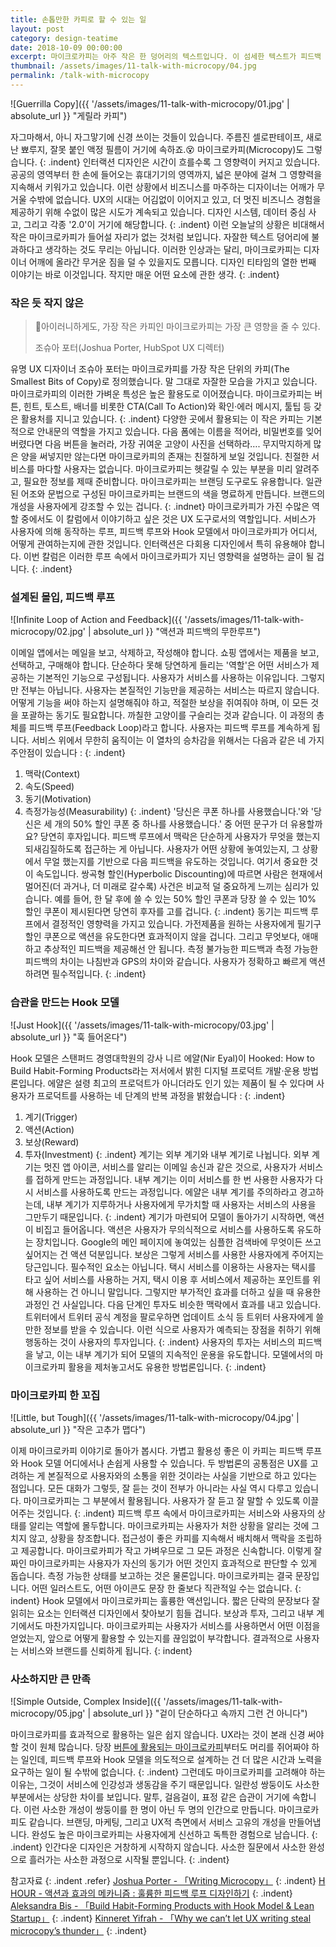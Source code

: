 ```yaml
---
title: 손톱만한 카피로 할 수 있는 일
layout: post
category: design-teatime
date: 2018-10-09 00:00:00
excerpt: 마이크로카피는 아주 작은 한 덩어리의 텍스트입니다. 이 섬세한 텍스트가 피드백 루프와 Hook 모델에서 어떤 역할을 맡는지 살펴봅니다.
thumbnail: /assets/images/11-talk-with-microcopy/04.jpg
permalink: /talk-with-microcopy
---
```


![Guerrilla Copy]({{ '/assets/images/11-talk-with-microcopy/01.jpg' | absolute_url }} "게릴라 카피")

자그마해서, 아니 자그맣기에 신경 쓰이는 것들이 있습니다. 주름진 셀로판테이프, 새로 난 뾰루지, 잘못 붙인 액정 필름이 거기에 속하죠.😵 마이크로카피(Microcopy)도 그렇습니다.
{: .indent}
인터랙션 디자인은 시간이 흐를수록 그 영향력이 커지고 있습니다. 공공의 영역부터 한 손에 들어오는 휴대기기의 영역까지, 넓은 분야에 걸쳐 그 영향력을 지속해서 키워가고 있습니다. 이런 상황에서 비즈니스를 마주하는 디자이너는 어깨가 무거울 수밖에 없습니다. UX의 시대는 어김없이 이어지고 있고, 더 멋진 비즈니스 경험을 제공하기 위해 수없이 많은 시도가 계속되고 있습니다. 디자인 시스템, 데이터 중심 사고, 그리고 각종 '2.0'이 거기에 해당합니다.
{: .indent}
이런 오늘날의 상황은 비대해서 작은 마이크로카피가 들어설 자리가 없는 것처럼 보입니다. 자잘한 텍스트 덩어리에 불과하다고 생각하는 것도 무리는 아닙니다. 이러한 인상과는 달리, 마이크로카피는 디자이너 어깨에 올라간 무거운 짐을 덜 수 있을지도 모릅니다. 디자인 티타임의 열한 번째 이야기는 바로 이것입니다. 작지만 매운 어떤 요소에 관한 생각.
{: .indent}

### 작은 듯 작지 않은

> 아이러니하게도, 가장 작은 카피인 마이크로카피는 가장 큰 영향을 줄 수 있다.
>
> 조슈아 포터(Joshua Porter, HubSpot UX 디렉터)

유명 UX 디자이너 조슈아 포터는 마이크로카피를 가장 작은 단위의 카피(The Smallest Bits of Copy)로 정의했습니다. 말 그대로 자잘한 모습을 가지고 있습니다. 마이크로카피의 이러한 가벼운 특성은 높은 활용도로 이어졌습니다. 마이크로카피는 버튼, 힌트, 토스트, 배너를 비롯한 CTA(Call To Action)와 확인·에러 메시지, 툴팁 등 갖은 활용처를 지니고 있습니다.
{: .indent}
다양한 곳에서 활용되는 이 작은 카피는 기본적으로 안내문의 역할을 가지고 있습니다. 다음 폼에는 이름을 적어라, 비밀번호를 잊어버렸다면 다음 버튼을 눌러라, 가장 귀여운 고양이 사진을 선택하라…. 무지막지하게 많은 양을 써넣지만 않는다면 마이크로카피의 존재는 친절하게 보일 것입니다. 친절한 서비스를 마다할 사용자는 없습니다. 마이크로카피는 헷갈릴 수 있는 부분을 미리 알려주고, 필요한 정보를 제때 준비합니다. 마이크로카피는 브랜딩 도구로도 유용합니다. 일관된 어조와 문법으로 구성된 마이크로카피는 브랜드의 색을 명료하게 만듭니다. 브랜드의 개성을 사용자에게 강조할 수 있는 겁니다.
{: .indnet}
마이크로카피가 가진 수많은 역할 중에서도 이 칼럼에서 이야기하고 싶은 것은 UX 도구로서의 역할입니다. 서비스가 사용자에 의해 동작하는 루프, 피드백 루프와 Hook 모델에서 마이크로카피가 어디서, 어떻게 관여하는지에 관한 것입니다. 인터랙션은 다회용 디자인에서 특히 유용해야 합니다. 이번 칼럼은 이러한 루프 속에서 마이크로카피가 지닌 영향력을 설명하는 글이 될 겁니다.
{: .indent}

### 설계된 몰입, 피드백 루프

![Infinite Loop of Action and Feedback]({{ '/assets/images/11-talk-with-microcopy/02.jpg' | absolute_url }} "액션과 피드백의 무한루프")

이메일 앱에서는 메일을 보고, 삭제하고, 작성해야 합니다. 쇼핑 앱에서는 제품을 보고, 선택하고, 구매해야 합니다. 단순하다 못해 당연하게 들리는 '역할'은 어떤 서비스가 제공하는 기본적인 기능으로 구성됩니다. 사용자가 서비스를 사용하는 이유입니다. 그렇지만 전부는 아닙니다. 사용자는 본질적인 기능만을 제공하는 서비스는 따르지 않습니다. 어떻게 기능을 써야 하는지 설명해줘야 하고, 적절한 보상을 쥐여줘야 하며, 이 모든 것을 포괄하는 동기도 필요합니다. 까칠한 고양이를 구슬리는 것과 같습니다. 이 과정의 총체를 피드백 루프(Feedback Loop)라고 합니다. 사용자는 피드백 루프를 계속하게 됩니다. 서비스 위에서 무한히 움직이는 이 열차의 승차감을 위해서는 다음과 같은 네 가지 주안점이 있습니다 :
{: .indent}

1. 맥락(Context)
2. 속도(Speed)
3. 동기(Motivation)
4. 측정가능성(Measurability)
   {: .indent}
   '당신은 쿠폰 하나를 사용했습니다.'와 '당신은 세 개의 50% 할인 쿠폰 중 하나를 사용했습니다.' 중 어떤 문구가 더 유용할까요? 당연히 후자입니다. 피드백 루프에서 맥락은 단순하게 사용자가 무엇을 했는지 되새김질하도록 접근하는 게 아닙니다. 사용자가 어떤 상황에 놓여있는지, 그 상황에서 무얼 했는지를 기반으로 다음 피드백을 유도하는 것입니다. 여기서 중요한 것이 속도입니다. 쌍곡형 할인(Hyperbolic Discounting)에 따르면 사람은 현재에서 멀어진(더 과거나, 더 미래로 갈수록) 사건은 비교적 덜 중요하게 느끼는 심리가 있습니다. 예를 들어, 한 달 후에 쓸 수 있는 50% 할인 쿠폰과 당장 쓸 수 있는 10% 할인 쿠폰이 제시된다면 당연히 후자를 고를 겁니다.
   {: .indent}
   동기는 피드백 루프에서 결정적인 영향력을 가지고 있습니다. 가전제품을 원하는 사용자에게 필기구 할인 쿠폰으로 액션을 유도한다면 효과적이지 않을 겁니다. 그리고 무엇보다, 애매하고 추상적인 피드백을 제공해선 안 됩니다. 측정 불가능한 피드백과 측정 가능한 피드백의 차이는 나침반과 GPS의 차이와 같습니다. 사용자가 정확하고 빠르게 액션하려면 필수적입니다.
   {: .indent}

### 습관을 만드는 Hook 모델

![Just Hook]({{ '/assets/images/11-talk-with-microcopy/03.jpg' | absolute_url }} "훅 들어온다")

Hook 모델은 스탠퍼드 경영대학원의 강사 니르 에얄(Nir Eyal)이 Hooked: How to Build Habit-Forming Products라는 저서에서 밝힌 디지털 프로덕트 개발·운용 방법론입니다. 에얄은 설령 최고의 프로덕트가 아니더라도 인기 있는 제품이 될 수 있다며 사용자가 프로덕트를 사용하는 네 단계의 반복 과정을 밝혔습니다 :
{: .indent}

1. 계기(Trigger)
2. 액션(Action)
3. 보상(Reward)
4. 투자(Investment)
   {: .indent}
   계기는 외부 계기와 내부 계기로 나뉩니다. 외부 계기는 멋진 앱 아이콘, 서비스를 알리는 이메일 송신과 같은 것으로, 사용자가 서비스를 접하게 만드는 과정입니다. 내부 계기는 이미 서비스를 한 번 사용한 사용자가 다시 서비스를 사용하도록 만드는 과정입니다. 에얄은 내부 계기를 주의하라고 경고하는데, 내부 계기가 지루하거나 사용자에게 무가치할 때 사용자는 서비스의 사용을 그만두기 때문입니다.
   {: .indent}
   계기가 마련되어 모델이 돌아가기 시작하면, 액션이 비집고 들어옵니다. 액션은 사용자가 무의식적으로 서비스를 사용하도록 유도하는 장치입니다. Google의 메인 페이지에 놓여있는 심플한 검색바에 무엇이든 쓰고 싶어지는 건 액션 덕분입니다. 보상은 그렇게 서비스를 사용한 사용자에게 주어지는 당근입니다. 필수적인 요소는 아닙니다. 택시 서비스를 이용하는 사용자는 택시를 타고 싶어 서비스를 사용하는 거지, 택시 이용 후 서비스에서 제공하는 포인트를 위해 사용하는 건 아니니 말입니다. 그렇지만 부가적인 효과를 더하고 싶을 때 유용한 과정인 건 사실입니다. 다음 단계인 투자도 비슷한 맥락에서 효과를 내고 있습니다. 트위터에서 트위터 공식 계정을 팔로우하면 업데이트 소식 등 트위터 사용자에게 쓸만한 정보를 받을 수 있습니다. 이런 식으로 사용자가 예측되는 장점을 취하기 위해 행동하는 것이 사용자의 투자입니다.
   {: .indent}
    사용자의 투자는 서비스의 피드백을 낳고, 이는 내부 계기가 되어 모델의 지속적인 운용을 유도합니다. 모델에서의 마이크로카피 활용을 제처놓고서도 유용한 방법론입니다.
   {: .indent}

### 마이크로카피 한 꼬집

![Little, but Tough]({{ '/assets/images/11-talk-with-microcopy/04.jpg' | absolute_url }} "작은 고추가 맵다")

이제 마이크로카피 이야기로 돌아가 봅시다. 가볍고 활용성 좋은 이 카피는 피드백 루프와 Hook 모델 어디에서나 손쉽게 사용할 수 있습니다. 두 방법론의 공통점은 UX를 고려하는 게 본질적으로 사용자와의 소통을 위한 것이라는 사실을 기반으로 하고 있다는 점입니다. 모든 대화가 그렇듯, 잘 듣는 것이 전부가 아니라는 사실 역시 다루고 있습니다. 마이크로카피는 그 부분에서 활용됩니다. 사용자가 잘 듣고 잘 말할 수 있도록 이끌어주는 것입니다.
{: .indent}
피드백 루프 속에서 마이크로카피는 서비스와 사용자의 상태를 알리는 역할에 몰두합니다. 마이크로카피는 사용자가 처한 상황을 알리는 것에 그치지 않고, 상황을 창조합니다. 접근성이 좋은 카피를 지속해서 배치해서 맥락을 조립하고 제공합니다. 마이크로카피가 작고 가벼우므로 그 모든 과정은 신속합니다. 이렇게 잘 짜인 마이크로카피는 사용자가 자신의 동기가 어떤 것인지 효과적으로 판단할 수 있게 돕습니다. 측정 가능한 상태를 보고하는 것은 물론입니다. 마이크로카피는 결국 문장입니다. 어떤 일러스트도, 어떤 아이콘도 문장 한 줄보다 직관적일 수는 없습니다.
{: indent}
Hook 모델에서 마이크로카피는 훌륭한 액션입니다. 짧은 단락의 문장보다 잘 읽히는 요소는 인터랙션 디자인에서 찾아보기 힘들 겁니다. 보상과 투자, 그리고 내부 계기에서도 마찬가지입니다. 마이크로카피는 사용자가 서비스를 사용하면서 어떤 이점을 얻었는지, 앞으로 어떻게 활용할 수 있는지를 끊임없이 부각합니다. 결과적으로 사용자는 서비스와 브랜드를 신뢰하게 됩니다.
{: indent}

### 사소하지만 큰 만족

![Simple Outside, Complex Inside]({{ '/assets/images/11-talk-with-microcopy/05.jpg' | absolute_url }} "겉이 단순하다고 속까지 그런 건 아니다")

마이크로카피를 효과적으로 활용하는 일은 쉽지 않습니다. UX라는 것이 본래 신경 써야 할 것이 원체 많습니다. 당장 [버튼에 활용되는 마이크로카피](https://www.invisionapp.com/inside-design/microcopy-destructive-actions)부터도 머리를 쥐어짜야 하는 일인데, 피드백 루프와 Hook 모델을 의도적으로 설계하는 건 더 많은 시간과 노력을 요구하는 일이 될 수밖에 없습니다.
{:  .indent}
그런데도 마이크로카피를 고려해야 하는 이유는, 그것이 서비스에 인강성과 생동감을 주기 때문입니다. 일란성 쌍둥이도 사소한 부분에서는 상당한 차이를 보입니다. 말투, 걸음걸이, 표정 같은 습관이 거기에 속합니다. 이런 사소한 개성이 쌍둥이를 한 명이 아닌 두 명의 인간으로 만듭니다. 마이크로카피도 같습니다. 브랜딩, 마케팅, 그리고 UX적 측면에서 서비스 고유의 개성을 만들어냅니다. 완성도 높은 마이크로카피는 사용자에게 신선하고 독특한 경험으로 남습니다.
{: .indent}
인간다운 디자인은 거창하게 시작하지 않습니다. 사소한 질문에서 사소한 완성으로 흘러가는 사소한 과정으로 시작될 뿐입니다.
{: .indent}

참고자료
{: .indent .refer}
[Joshua Porter - 「Writing Microcopy」](http://bokardo.com/archives/writing-microcopy/)
{: .indent}
[H HOUR - 액션과 효과의 메카니즘 : 훌륭한 피드백 루프 디자인하기](https://uxd.so/h/%ec%95%a1%ec%85%98%ea%b3%bc-%ed%9a%a8%ea%b3%bc%ec%9d%98-%eb%a9%94%ec%b9%b4%eb%8b%88%ec%a6%98-%ed%9b%8c%eb%a5%ad%ed%95%9c-%ed%94%bc%eb%93%9c%eb%b0%b1-%eb%a3%a8%ed%94%84-%eb%94%94%ec%9e%90%ec%9d%b8/)
{: .indent}
[Aleksandra Bis - 「Build Habit-Forming Products with Hook Model & Lean Startup」](https://blog.elpassion.com/build-habit-forming-products-with-hook-model-lean-startup-d6be3e0b911)
{: .indent}
[Kinneret Yifrah - 「Why we can’t let UX writing steal microcopy’s thunder」](https://www.invisionapp.com/inside-design/ux-writing-microcopy)
{: .indent}

